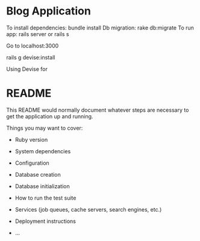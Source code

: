 Blog Application
================


To install dependencies:
bundle install
Db migration:
rake db:migrate
To run app:
rails server or rails s

Go to localhost:3000





rails g devise:install


Using Devise for 







# README

This README would normally document whatever steps are necessary to get the
application up and running.

Things you may want to cover:

* Ruby version

* System dependencies

* Configuration

* Database creation

* Database initialization

* How to run the test suite

* Services (job queues, cache servers, search engines, etc.)

* Deployment instructions

* ...
